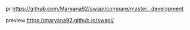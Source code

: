 pr https://github.com/Maryana92/swapi/compare/master...development

preview https://maryana92.github.io/swapi/
